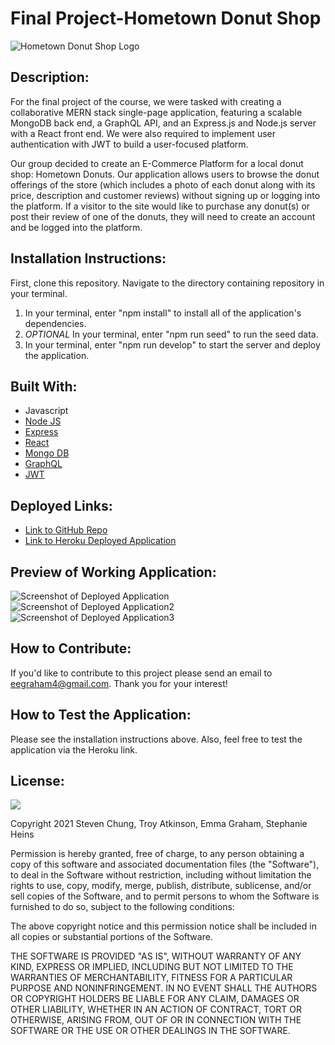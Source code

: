 # Final Project-Hometown Donut Shop
![Hometown Donut Shop Logo](./public/HometownDonutsLogo.PNG)

## Description:
For the final project of the course, we were tasked with creating a collaborative MERN stack single-page application, featuring a scalable MongoDB back end, a GraphQL API, and an Express.js and Node.js server with a React front end. We were also required to implement user authentication with JWT to build a user-focused platform. 

Our group decided to create an E-Commerce Platform for a local donut shop: Hometown Donuts. Our application allows users to browse the donut offerings of the store (which includes a photo of each donut along with its price, description and customer reviews) without signing up or logging into the platform. If a visitor to the site would like to purchase any donut(s) or post their review of one of the donuts, they will need to create an account and be logged into the platform. 

## Installation Instructions:
First, clone this repository. Navigate to the directory containing repository in your terminal. 

1. In your terminal, enter "npm install" to install all of the application's dependencies. 
2. *OPTIONAL* In your terminal, enter "npm run seed" to run the seed data. 
7. In your terminal, enter "npm run develop" to start the server and deploy the application.


## Built With:
* Javascript
* [Node JS](https://nodejs.org/en/)
* [Express](https://www.npmjs.com/package/express)
* [React](https://www.npmjs.com/package/react)
* [Mongo DB](https://www.npmjs.com/package/mongodb)
* [GraphQL](https://graphql.org/)
* [JWT](https://www.npmjs.com/package/jsonwebtoken)



## Deployed Links:
* [Link to GitHub Repo](https://github.com/StephanieHeins/DonutShop)
* [Link to Heroku Deployed Application](https://github.com/StephanieHeins/DonutShop)

## Preview of Working Application:
![Screenshot of Deployed Application](./Assets/ScreenshotofDeployedApplication.PNG)
![Screenshot of Deployed Application2](./Assets/ScreenshotofDeployedApplication.PNG)
![Screenshot of Deployed Application3](./Assets/ScreenshotofDeployedApplication.PNG)

## How to Contribute:
If you'd like to contribute to this project please send an email to eegraham4@gmail.com. Thank you for your interest!

## How to Test the Application:
Please see the installation instructions above. Also, feel free to test the application via the Heroku link. 

## License:

![](https://img.shields.io/badge/License:%20MIT-pink`)

Copyright 2021 Steven Chung, Troy Atkinson, Emma Graham, Stephanie Heins

Permission is hereby granted, free of charge, to any person obtaining a copy of this software and associated documentation files (the "Software"), to deal in the Software without restriction, including without limitation the rights to use, copy, modify, merge, publish, distribute, sublicense, and/or sell copies of the Software, and to permit persons to whom the Software is furnished to do so, subject to the following conditions:

The above copyright notice and this permission notice shall be included in all copies or substantial portions of the Software.

THE SOFTWARE IS PROVIDED "AS IS", WITHOUT WARRANTY OF ANY KIND, EXPRESS OR IMPLIED, INCLUDING BUT NOT LIMITED TO THE WARRANTIES OF MERCHANTABILITY, FITNESS FOR A PARTICULAR PURPOSE AND NONINFRINGEMENT. IN NO EVENT SHALL THE AUTHORS OR COPYRIGHT HOLDERS BE LIABLE FOR ANY CLAIM, DAMAGES OR OTHER LIABILITY, WHETHER IN AN ACTION OF CONTRACT, TORT OR OTHERWISE, ARISING FROM, OUT OF OR IN CONNECTION WITH THE SOFTWARE OR THE USE OR OTHER DEALINGS IN THE SOFTWARE.

